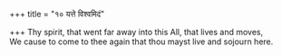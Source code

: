 +++
title = "१० यत्ते विश्वमिदं"

+++
Thy spirit, that went far away into this All, that lives and moves,  
     We cause to come to thee again that thou mayst live and sojourn here.